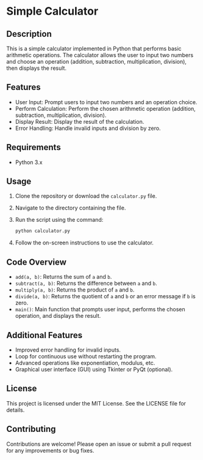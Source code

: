 # Simple Calculator

## Description

This is a simple calculator implemented in Python that performs basic arithmetic operations. The calculator allows the user to input two numbers and choose an operation (addition, subtraction, multiplication, division), then displays the result.

## Features

- User Input: Prompt users to input two numbers and an operation choice.
- Perform Calculation: Perform the chosen arithmetic operation (addition, subtraction, multiplication, division).
- Display Result: Display the result of the calculation.
- Error Handling: Handle invalid inputs and division by zero.

## Requirements

- Python 3.x

## Usage

1. Clone the repository or download the `calculator.py` file.
2. Navigate to the directory containing the file.
3. Run the script using the command:

    ```sh
    python calculator.py
    ```

4. Follow the on-screen instructions to use the calculator.

## Code Overview

- `add(a, b)`: Returns the sum of `a` and `b`.
- `subtract(a, b)`: Returns the difference between `a` and `b`.
- `multiply(a, b)`: Returns the product of `a` and `b`.
- `divide(a, b)`: Returns the quotient of `a` and `b` or an error message if `b` is zero.
- `main()`: Main function that prompts user input, performs the chosen operation, and displays the result.

## Additional Features

- Improved error handling for invalid inputs.
- Loop for continuous use without restarting the program.
- Advanced operations like exponentiation, modulus, etc.
- Graphical user interface (GUI) using Tkinter or PyQt (optional).

## License

This project is licensed under the MIT License. See the LICENSE file for details.

## Contributing

Contributions are welcome! Please open an issue or submit a pull request for any improvements or bug fixes.
